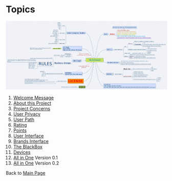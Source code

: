 # Topics 

![](../images/FullMap.jpg)

1. [Welcome Message](./Tao/Fragments/Welcome/README.md)
2. [About this Project](./Tao/Fragments/About/README.md)
3. [Project Concerns](./Tao/Fragments/Concerns/HR.md)
4. [User Privacy](./Tao/Fragments/Privacy/README.md)
5. [User Path](./Tao/Fragments/Path/README.md)
6. [Rating](./Tao/Fragments/Rating/README.md)
7. [Points](./Tao/Fragments/OdicPoints/README.md)
8. [User Interface](./Tao/Fragments/UserInterface/README.md)
9. [Brands Interface](./Tao/Fragments/BrandsInterface/README.md)
10. [The BlackBox](./Tao/Fragments/BlackBox/README.md)
11. [Devices](./Tao/Fragments/Devices/README.md)
12. [All in One](./Tao/Tao.md) Version 0.1
13. [All in One](./ALLINONE.md) Version 0.2

Back to [Main Page](../README.md)

